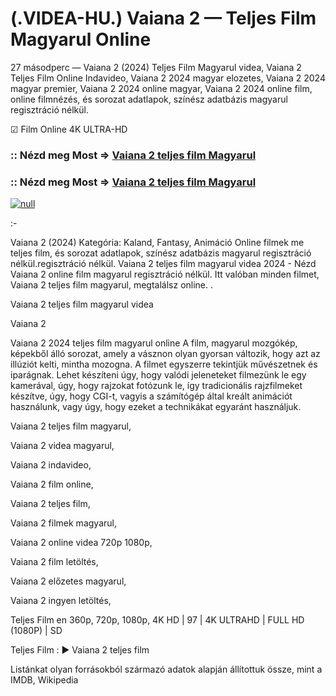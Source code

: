 # (.VIDEA-HU.) Vaiana 2 — Teljes Film Magyarul Online





27 másodperc — Vaiana 2 (2024) Teljes Film Magyarul videa, Vaiana 2 Teljes Film Online Indavideo, Vaiana 2 2024 magyar elozetes, Vaiana 2 2024 magyar premier, Vaiana 2 2024 online magyar, Vaiana 2 2024 online film, online filmnézés, és sorozat adatlapok, színész adatbázis magyarul regisztráció nélkül.

☑ Film Online 4K ULTRA-HD

### :: Nézd meg Most => [Vaiana 2 teljes film Magyarul](https://t.co/LBpDzruS1B)

### :: Nézd meg Most => [Vaiana 2 teljes film Magyarul](https://t.co/LBpDzruS1B)

[![null](https://static.wixstatic.com/media/855a25_043b5abeb4ae4d35ac003198e7fe56ed~mv2.gif)](https://t.co/LBpDzruS1B)

:-

Vaiana 2 (2024) Kategória: Kaland, Fantasy, Animáció Online filmek me teljes film, és sorozat adatlapok, színész adatbázis magyarul regisztráció nélkül.regisztráció nélkül. Vaiana 2 teljes film magyarul videa 2024 - Nézd Vaiana 2 online film magyarul regisztráció nélkül. Itt valóban minden filmet, Vaiana 2 teljes film magyarul, megtalálsz online. .

Vaiana 2 teljes film magyarul videa

Vaiana 2

Vaiana 2 2024 teljes film magyarul online A film, magyarul mozgókép, képekből álló sorozat, amely a vásznon olyan gyorsan változik, hogy azt az illúziót kelti, mintha mozogna. A filmet egyszerre tekintjük művészetnek és iparágnak. Lehet készíteni úgy, hogy valódi jeleneteket filmezünk le egy kamerával, úgy, hogy rajzokat fotózunk le, így tradicionális rajzfilmeket készítve, úgy, hogy CGI-t, vagyis a számítógép által kreált animációt használunk, vagy úgy, hogy ezeket a technikákat egyaránt használjuk.

Vaiana 2 teljes film magyarul,

Vaiana 2 videa magyarul,

Vaiana 2 indavideo,

Vaiana 2 film online,

Vaiana 2 teljes film,

Vaiana 2 filmek magyarul,

Vaiana 2 online videa 720p 1080p,

Vaiana 2 film letöltés,

Vaiana 2 előzetes magyarul,

Vaiana 2 ingyen letöltés,

Teljes Film en 360p, 720p, 1080p, 4K HD | 97 | 4K ULTRAHD | FULL HD (1080P) | SD

Teljes Film : ► Vaiana 2 teljes film

Listánkat olyan forrásokból származó adatok alapján állítottuk össze, mint a IMDB, Wikipedia
